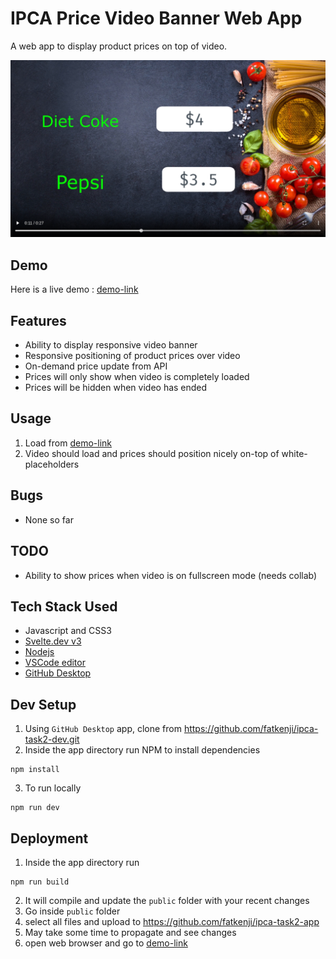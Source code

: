 # IPCA Price Video Banner Web App
A web app to display product prices on top of video.

![subs-tab](/readme/price-video-overlay.png)

## Demo
Here is a live demo :  [demo-link]

## Features
 - Ability to display responsive video banner
 - Responsive positioning of product prices over video
 - On-demand price update from API
 - Prices will only show when video is completely loaded
 - Prices will be hidden when video has ended

## Usage
1. Load from [demo-link]
2. Video should load and prices should position nicely on-top of white-placeholders


## Bugs
- None so far

## TODO
- Ability to show prices when video is on fullscreen mode (needs collab)

## Tech Stack Used
- Javascript and CSS3
- [Svelte.dev v3](https://svelte.dev)
- [Nodejs](https://nodejs.org)
- [VSCode editor](https://code.visualstudio.com/)
- [GitHub Desktop](https://desktop.github.com/)

## Dev Setup
1. Using `GitHub Desktop` app, clone from https://github.com/fatkenji/ipca-task2-dev.git
2. Inside the app directory run NPM to install dependencies
```
npm install
```
3. To run locally
```
npm run dev
```

## Deployment
1. Inside the app directory run
```
npm run build
```
2. It will compile and update the `public` folder with your recent changes
3. Go inside `public` folder
4. select all files and upload to https://github.com/fatkenji/ipca-task2-app
5. May take some time to propagate and see changes
6. open web browser and go to [demo-link]

[demo-link]:https://fatkenji.github.io/ipca-task2-app
